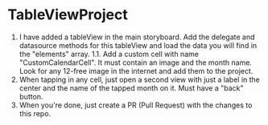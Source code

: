 # TableViewProject

1. I have added a tableView in the main storyboard. Add the delegate and datasource methods for this tableView and load the data you will find in the "elements" array.
1.1. Add a custom cell with name "CustomCalendarCell". It must contain an image and the month name. Look for any 12-free image in the internet and add them to the project.
2. When tapping in any cell, just open a second view with just a label in the center and the name of the tapped month on it. Must have a "back" button.
3. When you're done, just create a PR (Pull Request) with the changes to this repo.
